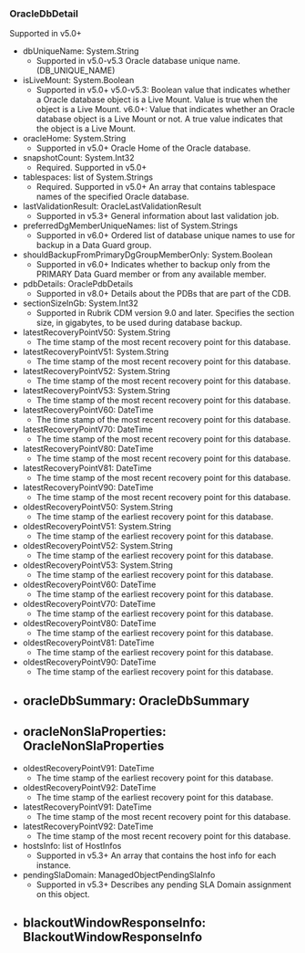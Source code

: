 ### OracleDbDetail
Supported in v5.0+

- dbUniqueName: System.String
  - Supported in v5.0-v5.3
  Oracle database unique name. (DB_UNIQUE_NAME)
- isLiveMount: System.Boolean
  - Supported in v5.0+
  v5.0-v5.3: Boolean value that indicates whether a Oracle database object is a Live Mount. Value is true when the object is a Live Mount.
  v6.0+: Value that indicates whether an Oracle database object is a Live Mount or not. A true value indicates that the object is a Live Mount.
- oracleHome: System.String
  - Supported in v5.0+
  Oracle Home of the Oracle database.
- snapshotCount: System.Int32
  - Required. Supported in v5.0+
- tablespaces: list of System.Strings
  - Required. Supported in v5.0+
  An array that contains tablespace names of the specified Oracle database.
- lastValidationResult: OracleLastValidationResult
  - Supported in v5.3+
  General information about last validation job.
- preferredDgMemberUniqueNames: list of System.Strings
  - Supported in v6.0+
  Ordered list of database unique names to use for backup in a Data Guard group.
- shouldBackupFromPrimaryDgGroupMemberOnly: System.Boolean
  - Supported in v6.0+
  Indicates whether to backup only from the PRIMARY Data Guard member or from any available member.
- pdbDetails: OraclePdbDetails
  - Supported in v8.0+
  Details about the PDBs that are part of the CDB.
- sectionSizeInGb: System.Int32
  - Supported in Rubrik CDM version 9.0 and later. Specifies the section size, in gigabytes, to be used during database backup.
- latestRecoveryPointV50: System.String
  - The time stamp of the most recent recovery point for this database.
- latestRecoveryPointV51: System.String
  - The time stamp of the most recent recovery point for this database.
- latestRecoveryPointV52: System.String
  - The time stamp of the most recent recovery point for this database.
- latestRecoveryPointV53: System.String
  - The time stamp of the most recent recovery point for this database.
- latestRecoveryPointV60: DateTime
  - The time stamp of the most recent recovery point for this database.
- latestRecoveryPointV70: DateTime
  - The time stamp of the most recent recovery point for this database.
- latestRecoveryPointV80: DateTime
  - The time stamp of the most recent recovery point for this database.
- latestRecoveryPointV81: DateTime
  - The time stamp of the most recent recovery point for this database.
- latestRecoveryPointV90: DateTime
  - The time stamp of the most recent recovery point for this database.
- oldestRecoveryPointV50: System.String
  - The time stamp of the earliest recovery point for this database.
- oldestRecoveryPointV51: System.String
  - The time stamp of the earliest recovery point for this database.
- oldestRecoveryPointV52: System.String
  - The time stamp of the earliest recovery point for this database.
- oldestRecoveryPointV53: System.String
  - The time stamp of the earliest recovery point for this database.
- oldestRecoveryPointV60: DateTime
  - The time stamp of the earliest recovery point for this database.
- oldestRecoveryPointV70: DateTime
  - The time stamp of the earliest recovery point for this database.
- oldestRecoveryPointV80: DateTime
  - The time stamp of the earliest recovery point for this database.
- oldestRecoveryPointV81: DateTime
  - The time stamp of the earliest recovery point for this database.
- oldestRecoveryPointV90: DateTime
  - The time stamp of the earliest recovery point for this database.
- oracleDbSummary: OracleDbSummary
  - 
- oracleNonSlaProperties: OracleNonSlaProperties
  - 
- oldestRecoveryPointV91: DateTime
  - The time stamp of the earliest recovery point for this database.
- oldestRecoveryPointV92: DateTime
  - The time stamp of the earliest recovery point for this database.
- latestRecoveryPointV91: DateTime
  - The time stamp of the most recent recovery point for this database.
- latestRecoveryPointV92: DateTime
  - The time stamp of the most recent recovery point for this database.
- hostsInfo: list of HostInfos
  - Supported in v5.3+
  An array that contains the host info for each instance.
- pendingSlaDomain: ManagedObjectPendingSlaInfo
  - Supported in v5.3+
  Describes any pending SLA Domain assignment on this object.
- blackoutWindowResponseInfo: BlackoutWindowResponseInfo
  - 
